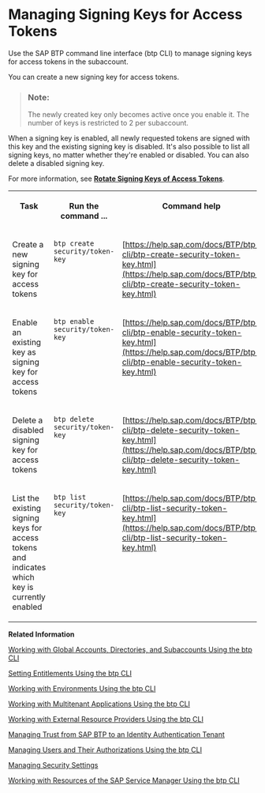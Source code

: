 <!-- loiodfca1d3ff19240f5ad6b88bc935515f4 -->

# Managing Signing Keys for Access Tokens

Use the SAP BTP command line interface \(btp CLI\) to manage signing keys for access tokens in the subaccount.

You can create a new signing key for access tokens.

> ### Note:  
> The newly created key only becomes active once you enable it. The number of keys is restricted to 2 per subaccount.

When a signing key is enabled, all newly requested tokens are signed with this key and the existing signing key is disabled. It's also possible to list all signing keys, no matter whether they're enabled or disabled. You can also delete a disabled signing key.

For more information, see [**Rotate Signing Keys of Access Tokens**](https://help.sap.com/docs/CP_AUTHORIZ_TRUST_MNG/ae8e8427ecdf407790d96dad93b5f723/b279adf3ec134b2a8611a42bff1ee9d9.html).


<table>
<tr>
<th valign="top">

Task

</th>
<th valign="top">

Run the command ...

</th>
<th valign="top">

Command help

</th>
</tr>
<tr>
<td valign="top">

Create a new signing key for access tokens

</td>
<td valign="top">

`btp create security/token-key`

</td>
<td valign="top">

[https://help.sap.com/docs/BTP/btp-cli/btp-create-security-token-key.html](https://help.sap.com/docs/BTP/btp-cli/btp-create-security-token-key.html)

</td>
</tr>
<tr>
<td valign="top">

Enable an existing key as signing key for access tokens

</td>
<td valign="top">

`btp enable security/token-key`

</td>
<td valign="top">

[https://help.sap.com/docs/BTP/btp-cli/btp-enable-security-token-key.html](https://help.sap.com/docs/BTP/btp-cli/btp-enable-security-token-key.html)

</td>
</tr>
<tr>
<td valign="top">

Delete a disabled signing key for access tokens

</td>
<td valign="top">

`btp delete security/token-key` 

</td>
<td valign="top">

[https://help.sap.com/docs/BTP/btp-cli/btp-delete-security-token-key.html](https://help.sap.com/docs/BTP/btp-cli/btp-delete-security-token-key.html)

</td>
</tr>
<tr>
<td valign="top">

List the existing signing keys for access tokens and indicates which key is currently enabled

</td>
<td valign="top">

`btp list security/token-key`

</td>
<td valign="top">

[https://help.sap.com/docs/BTP/btp-cli/btp-list-security-token-key.html](https://help.sap.com/docs/BTP/btp-cli/btp-list-security-token-key.html)

</td>
</tr>
</table>

**Related Information**  


[Working with Global Accounts, Directories, and Subaccounts Using the btp CLI](working-with-global-accounts-directories-and-subaccounts-using-the-btp-cli-85a683e.md "Use the SAP BTP command line interface (btp CLI) to manage operations with global accounts, directories, and subaccounts.")

[Setting Entitlements Using the btp CLI](setting-entitlements-using-the-btp-cli-5af849c.md "Use the SAP BTP command line interface (btp CLI) to set entitlements to define the functionality or permissions available for users of global accounts, directories, and subaccounts.")

[Working with Environments Using the btp CLI](working-with-environments-using-the-btp-cli-48db155.md "Use the SAP BTP command line interface (btp CLI) to manage runtime environment instances in a subaccount. For example, enable the Cloud Foundry environment by creating a Cloud Foundry org (environment instance).")

[Working with Multitenant Applications Using the btp CLI](working-with-multitenant-applications-using-the-btp-cli-c1b0fcc.md "Use the SAP BTP command line interface (btp CLI) to manage the multitenant applications to which a subaccount is entitled to subscribe.")

[Working with External Resource Providers Using the btp CLI](working-with-external-resource-providers-using-the-btp-cli-48d7688.md "Use the SAP BTP command line interface (btp CLI) to get details, or to create or delete resource provider instances in a global account.")

[Managing Trust from SAP BTP to an Identity Authentication Tenant](managing-trust-from-sap-btp-to-an-identity-authentication-tenant-6140107.md "SAP BTP supports identity federation. Its concept is to reuse the user bases of identity providers. To use a custom identity provider, your global account or subaccount in SAP BTP must have a trust relationship to the identity provider you want to use.")

[Managing Users and Their Authorizations Using the btp CLI](managing-users-and-their-authorizations-using-the-btp-cli-94bb593.md "User authorizations are managed by assigning role collections to users (for example, Subaccount Administrator). Use the SAP BTP command-line interface (btp CLI) to manage roles and role collections, and to assign role collections to users.")

[Managing Security Settings](managing-security-settings-168dd75.md "Use the SAP BTP command line interface (btp CLI) to display and update the security settings for the subaccount.")

[Working with Resources of the SAP Service Manager Using the btp CLI](working-with-resources-of-the-sap-service-manager-using-the-btp-cli-fe6a53b.md "Use the SAP BTP command line interface to perform various operations related to your platforms, attached service brokers, service instances, and service bindings.")

